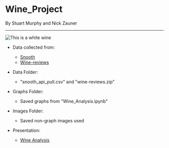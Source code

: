 # Wine_Project

By Stuart Murphy and Nick Zauner
***

![This is a white wine](https://68.media.tumblr.com/12c4ce1e745b1d4f99b62a86bddaf596/tumblr_om2vts2mgV1uw7ihbo3_500.gif)

- Data collected from:
    - [Snooth](http://www.snooth.com/)
    - [Wine-reviews](https://www.kaggle.com/zynicide/wine-reviews)


- Data Folder:
        
    - "snooth_api_pull.csv" and "wine-reviews.zip"


* Graphs Folder:
    
    * Saved graphs from "Wine_Analysis.ipynb" 


* Images Folder:
    
    * Saved non-graph images used


* Presentation:
    
    * [Wine Analysis](https://prezi.com/view/nsEG3LrOrJJHHD87K61Q/)

